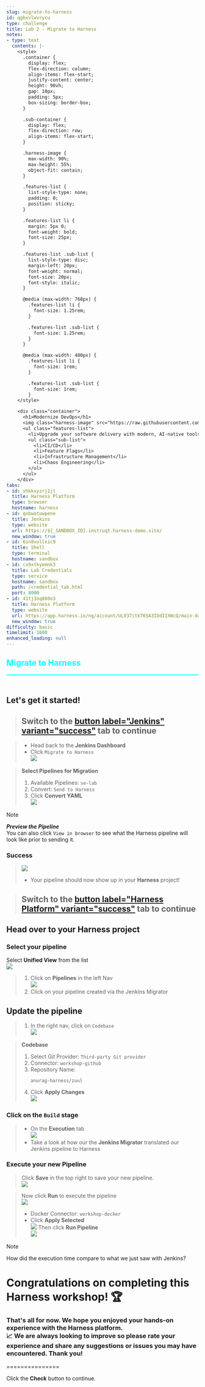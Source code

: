 ```yaml
---
slug: migrate-to-harness
id: qgbxvlwvrycu
type: challenge
title: Lab 2 - Migrate to Harness
notes:
- type: text
  contents: |-
    <style>
      .container {
        display: flex;
        flex-direction: column;
        align-items: flex-start;
        justify-content: center;
        height: 90vh;
        gap: 10px;
        padding: 5px;
        box-sizing: border-box;
      }

      .sub-container {
        display: flex;
        flex-direction: row;
        align-items: flex-start;
      }

      .harness-image {
        max-width: 90%;
        max-height: 55%;
        object-fit: contain;
      }

      .features-list {
        list-style-type: none;
        padding: 0;
        position: sticky;
      }

      .features-list li {
        margin: 5px 0;
        font-weight: bold;
        font-size: 25px;
      }

      .features-list .sub-list {
        list-style-type: disc;
        margin-left: 20px;
        font-weight: normal;
        font-size: 20px;
        font-style: italic;
      }

      @media (max-width: 768px) {
        .features-list li {
          font-size: 1.25rem;
        }

        .features-list .sub-list {
          font-size: 1.25rem;
        }
      }

      @media (max-width: 480px) {
        .features-list li {
          font-size: 1rem;
        }

        .features-list .sub-list {
          font-size: 1rem;
        }
    </style>

    <div class="container">
      <h1>Modernize DevOps</h1>
      <img class="harness-image" src="https://raw.githubusercontent.com/harness-community/field-workshops/harness-se/assets/images/re_mapped_pipeline.avif">
      <ul class="features-list">
        <li>Upgrade your software delivery with modern, AI-native tools:</li>
        <ul class="sub-list">
          <li>CI/CD</li>
          <li>Feature Flags</li>
          <li>Infrastructure Management</li>
          <li>Chaos Engineering</li>
        </ul>
      </ul>
    </div>
tabs:
- id: vhkkxyzrj1jt
  title: Harness Platform
  type: browser
  hostname: harness
- id: qxbwotuwpene
  title: Jenkins
  type: website
  url: https://${_SANDBOX_ID}.instruqt.harness-demo.site/
  new_window: true
- id: 6in8xullxic9
  title: Shell
  type: terminal
  hostname: sandbox
- id: cx9xtkyemnk3
  title: Lab Credentials
  type: service
  hostname: sandbox
  path: /credential_tab.html
  port: 8000
- id: 41tj3oq860o3
  title: Harness Platform
  type: website
  url: https://app.harness.io/ng/account/UL037itkT6SA3IDdIIXWcQ/main-dashboard
  new_window: true
difficulty: basic
timelimit: 1600
enhanced_loading: null
---
```


<style type="text/css" rel="stylesheet">
hr.cyan { background-color: cyan; color: cyan; height: 2px; margin-bottom: -10px; }
h2.cyan { color: cyan; }
</style><h2 class="cyan">Migrate to Harness</h2>
<hr class="cyan">
<br><br>

## Let's get it started!

> ## Switch to the [button label="Jenkins" variant="success"](tab-1) tab to continue

> - Head back to the **Jenkins Dashboard**
> - Click `Migrate to Harness` \
>     ![](https://raw.githubusercontent.com/harness-community/field-workshops/harness-se/se-workshop-jenkins-migrator/assets/images/jenkins_harness_migrate_to_harness.png)

> **Select Pipelines for Migration**
> 1) Available Pipelines: `se-lab`
> 1) Convert: `Send to Harness`
> 1) Click **Convert YAML** \
>    ![](https://raw.githubusercontent.com/harness-community/field-workshops/harness-se/se-workshop-jenkins-migrator/assets/images/jenkins_harness_migrator.png)

> [!NOTE]
> ***Preview the Pipeline*** <br>
> You can also click `View in browser` to see what the Harness pipeline will look like prior to sending it.

### Success
> ![](https://raw.githubusercontent.com/harness-community/field-workshops/harness-se/se-workshop-jenkins-migrator/assets/images/jenkins_harness_migration_results.png)
> - Your pipeline should now show up in your **Harness** project!

> ## Switch to the [button label="Harness Platform" variant="success"](tab-0) tab to continue
## Head over to your Harness project
### Select your pipeline

Select **Unified View** from the list \
   ![](https://raw.githubusercontent.com/harness-community/field-workshops/harness-se/assets/images/module_unified.png)

> 1) Click on **Pipelines** in the left Nav \
>    ![](https://raw.githubusercontent.com/harness-community/field-workshops/harness-se/assets/images/nav_pipelines.png)
> 1) Click on your pipeline created via the Jenkins Migrator

## Update the pipeline
> 1) In the right nav, click on `Codebase` \
>    ![](https://raw.githubusercontent.com/harness-community/field-workshops/harness-se/se-workshop-jenkins-migrator/assets/images/harness_pipeline_codebase.png)

> **Codebase**
> 1) Select Git Provider: `Third-party Git provider`
> 1) Connector: `workshop-github`
> 1) Repository Name: <pre>`anurag-harness/zuul`</pre>
> 1) Click **Apply Changes** \
>    ![](https://raw.githubusercontent.com/harness-community/field-workshops/harness-se/se-workshop-jenkins-migrator/assets/images/harness_configure_codebase.png)

### Click on the `Build` stage
> - On the **Execution** tab \
>    ![](https://raw.githubusercontent.com/harness-community/field-workshops/harness-se/assets/images/pipeline_tab_execution.png)
> - Take a look at how our the **Jenkins Migrator** translated our Jenkins pipeline to Harness

### Execute your new Pipeline
> Click **Save** in the top right to save your new pipeline. \
>   ![](https://raw.githubusercontent.com/harness-community/field-workshops/harness-se/assets/images/pipeline_save.png)

> Now click **Run** to execute the pipeline \
>   ![](https://raw.githubusercontent.com/harness-community/field-workshops/harness-se/assets/images/pipeline_run.png)
> - Docker Connector: `workshop-docker`
> - Click **Apply Selected** \
>   ![](https://raw.githubusercontent.com/harness-community/field-workshops/harness-se/se-workshop-devsecops/assets/images/harness_run_pipeline.png)
> Then click **Run Pipeline** \
>   ![](https://raw.githubusercontent.com/harness-community/field-workshops/harness-se/se-workshop-devsecops/assets/images/pipeline_run_pipeline.png)

> [!NOTE]
> How did the execution time compare to what we just saw with Jenkins?

# Congratulations on completing this **Harness workshop**! 🏆
### That's all for now. We hope you enjoyed your hands-on experience with the Harness platform. <br> 📈 We are always looking to improve so please rate your experience and share any suggestions or issues you may have encountered. Thank you!


===============

Click the **Check** button to continue.

